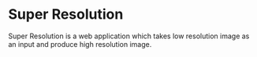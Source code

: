 # Super Resolution

Super Resolution is a web application which takes low resolution image as an input and produce high resolution image.


